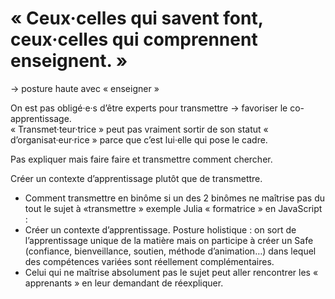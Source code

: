 # « Ceux·celles qui savent font, ceux·celles qui comprennent enseignent. »

→ posture haute avec « enseigner »   

On est pas obligé·e·s d’être experts pour transmettre → favoriser le co-apprentissage.   
« Transmet·teur·trice » peut pas vraiment sortir de son statut « d’organisat·eur·rice » parce que c’est lui·elle qui pose le cadre.

Pas expliquer mais faire faire et transmettre comment chercher.  

Créer un contexte d’apprentissage plutôt que de transmettre.  

-	Comment transmettre en binôme si un des 2 binômes ne maîtrise pas du tout le sujet à «transmettre » exemple Julia « formatrice » en JavaScript : 
-	Créer un contexte d’apprentissage. Posture holistique : on sort de l’apprentissage unique de la matière mais on participe à créer un Safe (confiance, bienveillance, soutien, méthode d’animation…) dans lequel des compétences variées sont réellement complémentaires.
-	Celui qui ne maîtrise absolument pas le sujet peut aller rencontrer les « apprenants » en leur demandant de réexpliquer. 


